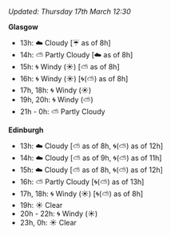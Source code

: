 *Updated: Thursday 17th March 12:30*

**Glasgow**

* 13h: :cloud: Cloudy [:umbrella: as of 8h]
* 14h: :partly_sunny: Partly Cloudy [:cloud: as of 8h]
* 15h: :cyclone: Windy (:sunny:) [:partly_sunny: as of 8h]
* 16h: :cyclone: Windy (:sunny:) [:cyclone:(:partly_sunny:) as of 8h]
* 17h, 18h: :cyclone: Windy (:sunny:)
* 19h, 20h: :cyclone: Windy (:partly_sunny:)
* 21h - 0h: :partly_sunny: Partly Cloudy

**Edinburgh**

* 13h: :cloud: Cloudy [:partly_sunny: as of 8h, :cyclone:(:partly_sunny:) as of 12h]
* 14h: :cloud: Cloudy [:partly_sunny: as of 9h, :cyclone:(:partly_sunny:) as of 11h]
* 15h: :cloud: Cloudy [:partly_sunny: as of 8h, :cyclone:(:partly_sunny:) as of 12h]
* 16h: :partly_sunny: Partly Cloudy [:cyclone:(:partly_sunny:) as of 13h]
* 17h, 18h: :cyclone: Windy (:sunny:) [:cyclone:(:partly_sunny:) as of 8h]
* 19h: :sunny: Clear
* 20h - 22h: :cyclone: Windy (:sunny:)
* 23h, 0h: :sunny: Clear
